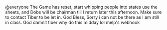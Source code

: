 @everyone The Game has reset, start whipping people into states use the sheets, and Dobs will be chairman till I return later this afternoon. Make sure to contact Tiber to be let in. God Bless, Sorry i can not be there as I am still in class. God damnit tiber why do this midday
lol melp's webhook
